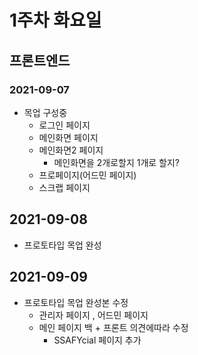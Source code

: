 # 1주차 화요일

## 프론트엔드 

### 2021-09-07

- 목업 구성중
  - 로그인 페이지
  - 메인화면 페이지
  - 메인화면2 페이지
    - 메인화면을 2개로할지 1개로 할지?
  - 프로페이지(어드민 페이지)
  - 스크랩 페이지



## 2021-09-08

- 프로토타입 목업 완성



## 2021-09-09

- 프로토타입 목업 완성본 수정
  - 관리자 페이지 , 어드민 페이지
  - 메인 페이지 백 + 프론트 의견에따라 수정
    - SSAFYcial 페이지 추가

